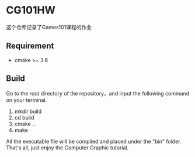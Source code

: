 # CG101HW
这个仓库记录了Games101课程的作业

## Requirement
* cmake >= 3.6

## Build
Go to the root directory of the repository，and input the following command on your terminal.
1. mkdir build
2. cd build
3. cmake ..
4. make

All the executable file will be compiled and placed under the "bin" folder. That's all, just enjoy the Computer Graphic tutorial.


